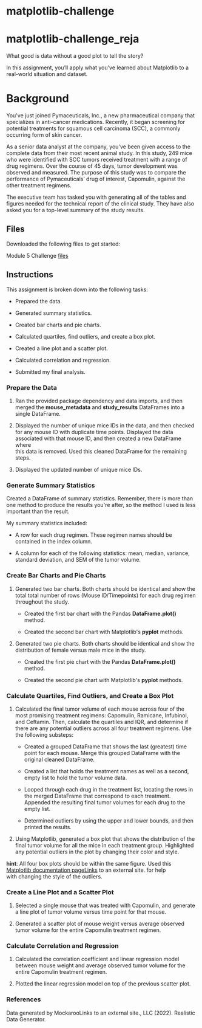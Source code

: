 # matplotlib-challenge


# matplotlib-challenge_reja


What good is data without a good plot to tell the story?

In this assignment, you’ll apply what you've learned about Matplotlib to a real-world situation and dataset.

# Background # 

You've just joined Pymaceuticals, Inc., a new pharmaceutical company that specializes in anti-cancer medications. Recently, it began screening for potential treatments for squamous cell carcinoma (SCC), a commonly occurring form of skin cancer.

As a senior data analyst at the company, you've been given access to the complete data from their most recent animal study. In this study, 249 mice who were identified with SCC tumors received treatment with a range of drug regimens. Over the course of 45 days, tumor development was observed and measured. The purpose of this study was to compare the performance of Pymaceuticals’ drug of interest, Capomulin, against the other treatment regimens.

The executive team has tasked you with generating all of the tables and figures needed for the technical report of the clinical study. They have also asked you for a top-level summary of the study results.

## Files ##

Downloaded the following files to get started:

Module 5 Challenge [files](https://courses.bootcampspot.com/courses/3819/assignments/56675?module_item_id=999492)


## Instructions ##

This assignment is broken down into the following tasks:

- Prepared the data.

- Generated summary statistics.

- Created bar charts and pie charts.

- Calculated quartiles, find outliers, and create a box plot.

- Created a line plot and a scatter plot.

- Calculated correlation and regression.

- Submitted my final analysis.

### Prepare the Data ###

  1. Ran the provided package dependency and data imports, and then merged the **mouse_metadata** and **study_results** DataFrames into a single DataFrame.

  2. Displayed the number of unique mice IDs in the data, and then checked for any mouse ID with duplicate time points. Displayed the data associated with that mouse ID, and then created a new DataFrame where   
     this data is removed. Used this cleaned DataFrame for the remaining steps.

  3. Displayed the updated number of unique mice IDs.

### Generate Summary Statistics ###

Created a DataFrame of summary statistics. Remember, there is more than one method to produce the results you're after, so the method I used is less important than the result.

My summary statistics included:

- A row for each drug regimen. These regimen names should be contained in the index column.

- A column for each of the following statistics: mean, median, variance, standard deviation, and SEM of the tumor volume.

### Create Bar Charts and Pie Charts ###

 1. Generated two bar charts. Both charts should be identical and show the total total number of rows (Mouse ID/Timepoints) for each drug regimen throughout the study.

    - Created the first bar chart with the Pandas **DataFrame.plot()** method.

     - Created the second bar chart with Matplotlib's **pyplot** methods.

 2. Generated two pie charts. Both charts should be identical and show the distribution of female versus male mice in the study.

     - Created the first pie chart with the Pandas **DataFrame.plot()** method.

     - Created the second pie chart with Matplotlib's **pyplot** methods.

### Calculate Quartiles, Find Outliers, and Create a Box Plot ###

 1. Calculated the final tumor volume of each mouse across four of the most promising treatment regimens: Capomulin, Ramicane, Infubinol, and Ceftamin. Then, calculate the quartiles and IQR, and determine if     
    there are any potential outliers across all four treatment regimens. Use the following substeps:

     - Created a grouped DataFrame that shows the last (greatest) time point for each mouse. Merge this grouped DataFrame with the original cleaned DataFrame.

     - Created a list that holds the treatment names as well as a second, empty list to hold the tumor volume data.

     - Looped through each drug in the treatment list, locating the rows in the merged DataFrame that correspond to each treatment. Appended the resulting final tumor volumes for each drug to the empty list.

     - Determined outliers by using the upper and lower bounds, and then printed the results.

 2. Using Matplotlib, generated a box plot that shows the distribution of the final tumor volume for all the mice in each treatment group. Highlighted any potential outliers in the plot by changing their color 
    and style.

**hint**: All four box plots should be within the same figure. Used this [Matplotlib documentation pageLinks](https://matplotlib.org/stable/gallery/statistics/boxplot_demo.html) to an external site. for help   
          with changing the style of the outliers.

### Create a Line Plot and a Scatter Plot ###

1. Selected a single mouse that was treated with Capomulin, and generate a line plot of tumor volume versus time point for that mouse.

2. Generated a scatter plot of mouse weight versus average observed tumor volume for the entire Capomulin treatment regimen.

### Calculate Correlation and Regression ###

1. Calculated the correlation coefficient and linear regression model between mouse weight and average observed tumor volume for the entire Capomulin treatment regimen.

2. Plotted the linear regression model on top of the previous scatter plot.

   
### References ###
Data generated by MockarooLinks to an external site., LLC (2022). Realistic Data Generator.
